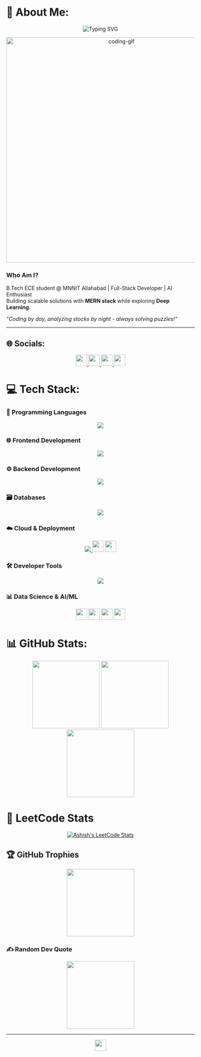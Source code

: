 # 💫 About Me:

<p align="center">
  <img src="https://readme-typing-svg.demolab.com?font=Fira+Code&size=30&pause=1000&center=true&vCenter=true&width=435&lines=Hi+%F0%9F%91%8B%2C+I'm+Ashish" alt="Typing SVG" />
</p>
 
<p align="center"> 
  <img src="https://media.giphy.com/media/v1.Y2lkPTc5MGI3NjExcW0yY2VqY3B4M2R5eGJ6dHZ5b2VlZzV4eG5tY3R2dGJmYzB1ZyZlcD12MV9pbnRlcm5hbF9naWZfYnlfaWQmY3Q9cw/qgQUggAC3Pfv687qPC/giphy.gif" width="600" alt="coding-gif"> 
</p>

### **Who Am I?**  
B.Tech ECE student @ MNNIT Allahabad | Full-Stack Developer | AI Enthusiast  
Building scalable solutions with **MERN stack** while exploring **Deep Learning**.  

*"Coding by day, analyzing stocks by night - always solving puzzles!"*  

---

## 🌐 Socials:
<p align="center">
  <a href="https://instagram.com/ashishsingh9963" target="_blank">
    <img src="https://img.shields.io/badge/Instagram-%23E4405F.svg?style=for-the-badge&logo=Instagram&logoColor=white" height="30">
  </a>
  <a href="https://linkedin.com/in/ashish-singh-1aa891293/" target="_blank">
    <img src="https://img.shields.io/badge/LinkedIn-%230077B5.svg?style=for-the-badge&logo=linkedin&logoColor=white" height="30">
  </a>
  <a href="mailto:ashish1123a@gmail.com" target="_blank">
    <img src="https://img.shields.io/badge/Gmail-D14836?style=for-the-badge&logo=gmail&logoColor=white" height="30">
  </a>
  <a href="https://github.com/singhashish9963" target="_blank">
    <img src="https://img.shields.io/badge/GitHub-181717?style=for-the-badge&logo=github&logoColor=white" height="30">
  </a>
</p>

# 💻 Tech Stack:

### **🧠 Programming Languages**
<p align="center">
  <a href="https://skillicons.dev">
    <img src="https://skillicons.dev/icons?i=c,java,python,javascript" />
  </a>
</p>

### **🌐 Frontend Development**
<p align="center">
  <a href="https://skillicons.dev">
    <img src="https://skillicons.dev/icons?i=html,css,react,redux,nextjs,tailwindcss,bootstrap,vite,ejs" />
  </a>
</p>

### **⚙️ Backend Development**
<p align="center">
  <a href="https://skillicons.dev">
    <img src="https://skillicons.dev/icons?i=nodejs,expressjs,fastapi,python,npm,nodemon" />
  </a>
</p>

### **🗃️ Databases**
<p align="center">
  <a href="https://skillicons.dev">
    <img src="https://skillicons.dev/icons?i=mysql,mongodb,postgresql,supabase" />
  </a>
</p>

### **☁️ Cloud & Deployment**
<p align="center">

  <a href="https://skillicons.dev">
    <img src="https://skillicons.dev/icons?i=vercel,netlify,docker" />
  </a>

  <img src="https://img.shields.io/badge/Render-46E3B7?style=for-the-badge&logo=render&logoColor=white" height="30">
  <img src="https://img.shields.io/badge/Cloudinary-3448C5?style=for-the-badge&logo=cloudinary&logoColor=white" height="30">
</p>

### **🛠️ Developer Tools**
<p align="center">
  <a href="https://skillicons.dev">
    <img src="https://skillicons.dev/icons?i=git,github,githubactions,vscode,postman,figma,wordpress" />
  </a>
</p>

### **📊 Data Science & AI/ML**
<p align="center">
  <img src="https://img.shields.io/badge/Pandas-150458?style=for-the-badge&logo=pandas&logoColor=white" height="30">
  <img src="https://img.shields.io/badge/NumPy-013243?style=for-the-badge&logo=numpy&logoColor=white" height="30">
  <img src="https://img.shields.io/badge/Matplotlib-ffffff?style=for-the-badge&logo=matplotlib&logoColor=black" height="30">
  <img src="https://img.shields.io/badge/scikit_learn-F7931E?style=for-the-badge&logo=scikit-learn&logoColor=white" height="30">
</p>

# 📊 GitHub Stats:
<p align="center">
  <img src="https://github-readme-stats.vercel.app/api?username=singhashish9963&theme=dark&hide_border=false&include_all_commits=false&count_private=false" height="180">
  <img src="https://github-readme-streak-stats.herokuapp.com/?user=singhashish9963&theme=dark&hide_border=false" height="180">
  <img src="https://github-readme-stats.vercel.app/api/top-langs/?username=singhashish9963&theme=dark&hide_border=false&include_all_commits=false&count_private=false&layout=compact" height="180">
</p>

<h1 align="left">🧠 LeetCode Stats</h1>
<p align="center">
  <a href="https://leetcode.com/ashishsingh07">
    <img src="https://leetcard.jacoblin.cool/ashishsingh5042?theme=dark" alt="Ashish's LeetCode Stats">
  </a>
</p>

## 🏆 GitHub Trophies
<p align="center">
  <img src="https://github-profile-trophy.vercel.app/?username=singhashish9963&theme=radical&no-frame=false&no-bg=false&margin-w=4" height="180">
</p>

### ✍️ Random Dev Quote
<p align="center">
  <img src="https://quotes-github-readme.vercel.app/api?type=horizontal&theme=radical" height="180">
</p>

---
<p align="center">
  <img src="https://visitcount.itsvg.in/api?id=singhashish9963&icon=6&color=0" height="30">
</p>


